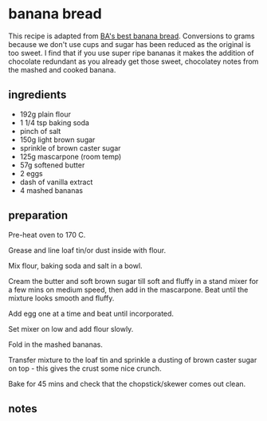 # banana bread

This recipe is adapted from [BA's best banana bread](https://www.bonappetit.com/recipe/banana-bread). Conversions to grams because we don't use cups and sugar has been reduced as the original is too sweet. I find that if you use super ripe bananas it makes the addition of chocolate redundant as you already get those sweet, chocolatey notes from the mashed and cooked banana. 

## ingredients

- 192g plain flour
- 1 1/4 tsp baking soda
- pinch of salt
- 150g light brown sugar
- sprinkle of brown caster sugar
- 125g mascarpone (room temp)
- 57g softened butter
- 2 eggs
- dash of vanilla extract
- 4 mashed bananas <!-- To Do: Add banana weight -->

## preparation

Pre-heat oven to 170 C. 

Grease and line loaf tin/or dust inside with flour.

Mix flour, baking soda and salt in a bowl.

Cream the butter and soft brown sugar till soft and fluffy in a stand mixer for a few mins on medium speed, then add in the mascarpone. Beat until the mixture looks smooth and fluffy.

Add egg one at a time and beat until incorporated.

Set mixer on low and add flour slowly.

Fold in the mashed bananas.

Transfer mixture to the loaf tin and sprinkle a dusting of brown caster sugar on top - this gives the crust some nice crunch.

Bake for 45 mins and check that the chopstick/skewer comes out clean.

## notes

